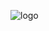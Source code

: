 ![logo](https://github.com/SevenVenturesGmbH/SevenTV-Wiki/raw/master/images/framework_logos/hydrogen_400px.png?raw=true "Hydrogen Logo")
